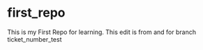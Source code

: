 # first_repo
This is my First Repo for learning.
This edit is from and for branch ticket_number_test 
